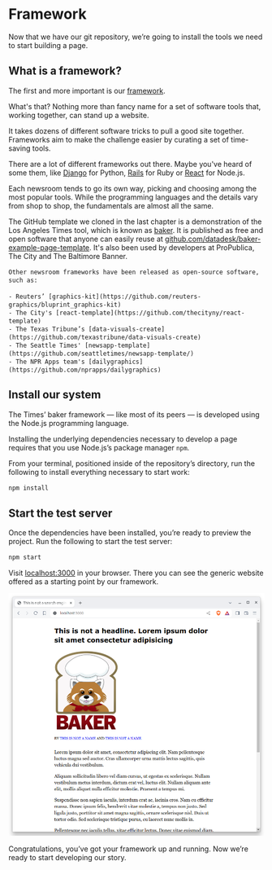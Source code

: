 # Framework

Now that we have our git repository, we’re going to install the tools we need to start building a page.

## What is a framework?

The first and more important is our [framework](https://en.wikipedia.org/wiki/Software_framework).

What's that? Nothing more than fancy name for a set of software tools that, working together, can stand up a website.

It takes dozens of different software tricks to pull a good site together. Frameworks aim to make the challenge easier by curating a set of time-saving tools.

There are a lot of different frameworks out there. Maybe you've heard of some them, like [Django](https://www.djangoproject.com/) for Python, [Rails](http://rubyonrails.org) for Ruby or [React](https://reactjs.org/) for Node.js.

Each newsroom tends to go its own way, picking and choosing among the most popular tools. While the programming languages and the details vary from shop to shop, the fundamentals are almost all the same.

The GitHub template we cloned in the last chapter is a demonstration of the Los Angeles Times tool, which is known as [baker](https://github.com/datadesk/baker). It is published as free and open software that anyone can easily reuse at [github.com/datadesk/baker-example-page-template](https://github.com/datadesk/baker-example-page-template). It's also been used by developers at ProPublica, The City and The Baltimore Banner.

```{note}
Other newsroom frameworks have been released as open-source software, such as:

- Reuters’ [graphics-kit](https://github.com/reuters-graphics/bluprint_graphics-kit)
- The City's [react-template](https://github.com/thecityny/react-template)
- The Texas Tribune’s [data-visuals-create](https://github.com/texastribune/data-visuals-create)
- The Seattle Times' [newsapp-template](https://github.com/seattletimes/newsapp-template/)
- The NPR Apps team's [dailygraphics](https://github.com/nprapps/dailygraphics)
```

## Install our system

The Times’ baker framework — like most of its peers — is developed using the Node.js programming language.

Installing the underlying dependencies necessary to develop a page requires that you use Node.js’s package manager `npm`.

From your terminal, positioned inside of the repository’s directory, run the following to install everything necessary to start work:

```bash
npm install
```

## Start the test server

Once the dependencies have been installed, you’re ready to preview the project. Run the following to start the test server:

```bash
npm start
```

Visit [localhost:3000](http://localhost:3000) in your browser. There you can see the generic website offered as a starting point by our framework.

![npm start and the first page you'll see](_static/npm-start.png)

Congratulations, you’ve got your framework up and running. Now we’re ready to start developing our story.
